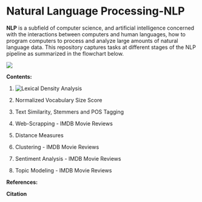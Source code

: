 # Natural Language Processing-NLP

**NLP** is a subfield of computer science, and artificial intelligence concerned with the interactions between computers and human languages, how to program computers to process and analyze large amounts of natural language data. This repository captures tasks at different stages of the NLP pipeline as summarized in the flowchart below.


![](https://github.com/kevimwe/NaturalLanguageProcessing-NLP/blob/master/NLP_Pipeline.JPG)

**Contents:**

1. ![Lexical Density Analysis](https://github.com/kevimwe/NaturalLanguageProcessing-NLP/tree/master/LexicalDensityAnalysis)

2. Normalized Vocabulary Size Score

3. Text Similarity, Stemmers and POS Tagging

4. Web-Scrapping - IMDB Movie Reviews

5. Distance Measures 

6. Clustering - IMDB Movie Reviews

7. Sentiment Analysis - IMDB Movie Reviews

8. Topic Modeling - IMDB Movie Reviews


**References:**

**Citation**
